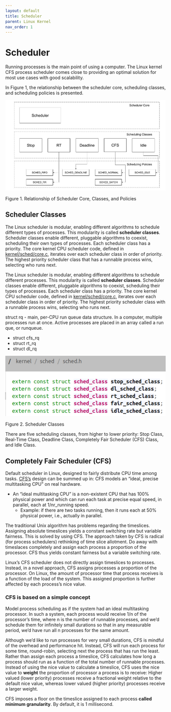 ```yaml
---
layout: default
title: Scheduler
parent: Linux Kernel
nav_order: 1
---
```


# Scheduler

Running processes is the main point of using a computer. The Linux kernel CFS
process scheduler comes close to providing an optimal solution for most use cases
with good scalability.

In Figure 1, the relationship between the scheduler core, scheduling classes, and scheduling policies is presented.

![sched_classes](../../../assets/img/sched_classes.jpg)

Figure 1. Relationship of Scheduler Core, Classes, and Policies

## Scheduler Classes

The Linux scheduler is modular, enabling different algorithms to schedule different types of processes. This modularity is called **scheduler classes**. Scheduler classes enable
different, pluggable algorithms to coexist, scheduling their own types of processes. Each scheduler class has a priority. The core kernel CPU scheduler code, defined in [kernel/sched/core.c](https://elixir.bootlin.com/linux/v6.11.5/source/kernel/sched/core.c), iterates over each scheduler class in order of priority. The highest priority scheduler class that has a
runnable process wins, selecting who runs next.

The Linux scheduler is modular, enabling different algorithms to schedule different processes. This modularity is called **scheduler classes**. Scheduler classes enable different, pluggable algorithms to coexist, scheduling their types of processes. Each scheduler class has a priority. The core kernel CPU scheduler code, defined in [kernel/sched/core.c](https://elixir.bootlin.com/linux/v6.11.5/source/kernel/sched/core.c), iterates over each scheduler class in order of priority. The highest priority scheduler class with a runnable process wins, selecting who runs next.

struct rq - main, per-CPU run queue data structure. In a computer, multiple processes run at once. Active processes are placed in an array called a run que, or runqueue.

* struct cfs_rq
* struct rt_rq
* struct dl_rq

![sched_classes](../../../assets/img/sched_classes.png)

Figure 2. Scheduler Classes

There are five scheduling classes, from higher to lower priority: Stop Class, Real-Time Class, Deadline Class, Completely Fair Scheduler (CFS) Class, and Idle Class.

## Completely Fair Scheduler (CFS)

Default scheduler in Linux, designed to fairly distribute CPU time among tasks. [CFS’s](https://docs.kernel.org/scheduler/sched-design-CFS.html) design can be summed up in: CFS models an “ideal, precise multitasking CPU” on real hardware.

* An “ideal multitasking CPU” is a non-existent CPU that has 100% physical power and which can run each task at precise equal speed, in parallel, each at 1/nr_running speed.
    * Example: if there are two tasks running, then it runs each at 50% physical power, i.e.,  actually in parallel.

The traditional Unix algorithm has problems regarding the timeslices. Assigning absolute timeslices yields a constant switching rate but variable fairness. This is solved by using CFS. The approach taken by CFS is radical (for process schedulers) rethinking of time slice allotment. Do away with timeslaces completely and assign each process a proportion of the processor. CFS thus yields constant fairness but a variable switching rate.

Linux’s CFS scheduler does not directly assign timeslices to processes. Instead, in a novel approach, CFS assigns processes a proportion of the processor. On Linux, the amount of processor time that process receives is a function of the load of the system. This assigned proportion is further affected by each process’s nice value. 

### CFS is based on a simple concept

Model process scheduling as if the system had an ideal multitasking processor. In such a system, each process would receive 1/n of the processor’s time, where n is the number of runnable processes, and we’d schedule them for infinitely small durations so that in any measurable period, we’d have run all n processes for the same amount.

Although we’d like to run processes for very small durations, CFS is mindful of the overhead and performance hit. Instead, CFS will run each process for some time, round-robin, selecting next the process that has run the least. Rather than assign each process a timeslice, CFS calculates how long a process should run as a function of the total number of runnable processes. Instead of using the nice value to calculate a timeslice, CFS uses the nice value to **weight** the proportion of processor a process is to receive: Higher valued (lower priority) processes receive a fractional weight relative to the default nice value, whereas lower valued (higher priority) processes receive a larger weight.

CFS imposes a floor on the timeslice assigned to each process **called minimum granularity**. By default, it is 1 millisecond.
